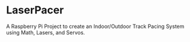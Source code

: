 # LaserPacer
A Raspberry Pi Project to create an Indoor/Outdoor Track Pacing System using Math, Lasers, and Servos.
